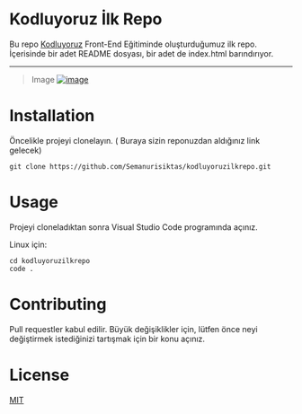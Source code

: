 # **Kodluyoruz İlk Repo**
Bu repo [Kodluyoruz](https://www.kodluyoruz.org/) Front-End Eğitiminde oluşturduğumuz ilk repo. İçerisinde bir adet README dosyası, bir adet de index.html barındırıyor.
***
> Image 
[![image](https://r.resimlink.com/mVP8f.png)](https://resimlink.com/mVP8f)

# **Installation**
Öncelikle projeyi clonelayın. ( Buraya sizin reponuzdan aldığınız link gelecek)

```
git clone https://github.com/Semanurisiktas/kodluyoruzilkrepo.git
```


# **Usage**
Projeyi cloneladıktan sonra Visual Studio Code programında açınız.

Linux için:
```
cd kodluyoruzilkrepo
code .
```

# **Contributing**
Pull requestler kabul edilir. Büyük değişiklikler için, lütfen önce neyi değiştirmek istediğinizi tartışmak için bir konu açınız.


# **License**
[MIT](https://choosealicense.com/licenses/mit/)






